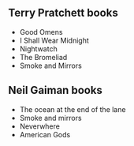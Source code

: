 ## Terry Pratchett books

- Good Omens
- I Shall Wear Midnight
- Nightwatch
- The Bromeliad
- Smoke and Mirrors

## Neil Gaiman books

- The ocean at the end of the lane
- Smoke and mirrors
- Neverwhere
- American Gods
